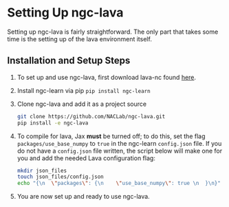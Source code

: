 # Setting Up ngc-lava

Setting up ngc-lava is fairly straightforward. The only part that takes some 
time is the setting up of the lava environment itself.

## Installation and Setup Steps

1. To set up and use ngc-lava, first download lava-nc
   found [here](https://lava-nc.org/lava/notebooks/in_depth/tutorial01_installing_lava.html).
2. Install ngc-learn via pip `pip install ngc-learn`
3. Clone ngc-lava and add it as a project source 
   ```bash 
   git clone https://github.com/NACLab/ngc-lava.git  
   pip install -e ngc-lava
   ```
4. To compile for lava, Jax <b>must</b> be turned off; to do this, set the flag 
   `packages/use_base_numpy` to `true` in the ngc-learn 
   `config.json` file. If you do not have a `config.json` file written, the 
   script below will make one for you and add the needed Lava configuration flag:

   ```bash 
   mkdir json_files
   touch json_files/config.json
   echo "{\n  \"packages\": {\n    \"use_base_numpy\": true \n  }\n}" > json_files/config.json
   ```
5. You are now set up and ready to use ngc-lava.